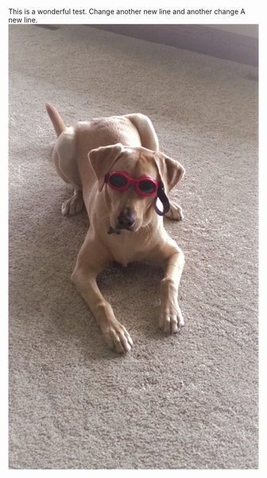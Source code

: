 This is a wonderful test.
Change
another new line and another change
A new line.
![Atlas](WP_20151002_001.jpg)

